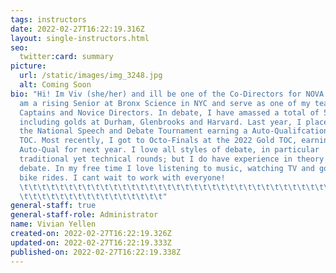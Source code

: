 ```yaml
---
tags: instructors
date: 2022-02-27T16:22:19.316Z
layout: single-instructors.html
seo:
  twitter:card: summary
picture:
  url: /static/images/img_3248.jpg
  alt: Coming Soon
bio: "Hi! Im Viv (she/her) and ill be one of the Co-Directors for NOVA 2022. I
  am a rising Senior at Bronx Science in NYC and serve as one of my teams
  Captains and Novice Directors. In debate, I have amassed a total of 5 bids
  including golds at Durham, Glenbrooks and Harvard. Last year, I placed 10th at
  the National Speech and Debate Tournament earning a Auto-Qualifcation to the
  TOC. Most recently, I got to Octo-Finals at the 2022 Gold TOC, earning an
  Auto-Qual for next year. I love all styles of debate, in particular
  traditional yet technical rounds; but I do have experience in theory and lay
  debate. In my free time I love listening to music, watching TV and going on
  bike rides. I cant wait to work with everyone!
  \t\t\t\t\t\t\t\t\t\t\t\t\t\t\t\t\t\t\t\t\t\t\t\t\t\t\t\t\t\t\t\t\t\t\t\t\t\t\t\
  \t\t\t\t\t\t\t\t\t\t\t\t\t\t\t\t"
general-staff: true
general-staff-role: Administrator
name: Vivian Yellen
created-on: 2022-02-27T16:22:19.326Z
updated-on: 2022-02-27T16:22:19.333Z
published-on: 2022-02-27T16:22:19.338Z
---
```

